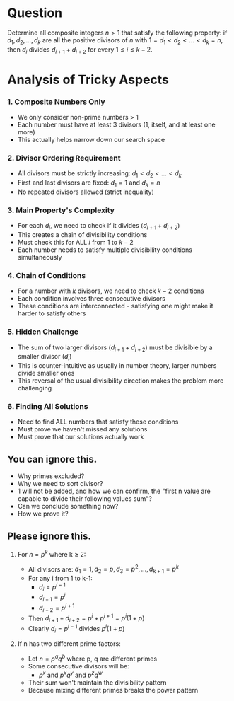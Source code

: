 # Question

Determine all composite integers $n \gt 1$ that satisfy the following property: if $d_1, d_2,...,d_k$ are all the positive divisors of $n$ with $1 = d_1 \lt d_2 \lt ... \lt d_k = n$, then $d_i$ divides $d_{i+1} + d_{i+2}$ for every $1 \leq i \leq k-2$.

# Analysis of Tricky Aspects

### 1. Composite Numbers Only
- We only consider non-prime numbers > 1
- Each number must have at least 3 divisors (1, itself, and at least one more)
- This actually helps narrow down our search space

### 2. Divisor Ordering Requirement
- All divisors must be strictly increasing: $d_1 \lt d_2 \lt ... \lt d_k$
- First and last divisors are fixed: $d_1 = 1$ and $d_k = n$
- No repeated divisors allowed (strict inequality)

### 3. Main Property's Complexity
- For each $d_i$, we need to check if it divides $(d_{i+1} + d_{i+2})$
- This creates a chain of divisibility conditions
- Must check this for ALL $i$ from 1 to $k-2$
- Each number needs to satisfy multiple divisibility conditions simultaneously

### 4. Chain of Conditions
- For a number with $k$ divisors, we need to check $k-2$ conditions
- Each condition involves three consecutive divisors
- These conditions are interconnected - satisfying one might make it harder to satisfy others

### 5. Hidden Challenge
- The sum of two larger divisors $(d_{i+1} + d_{i+2})$ must be divisible by a smaller divisor $(d_i)$
- This is counter-intuitive as usually in number theory, larger numbers divide smaller ones
- This reversal of the usual divisibility direction makes the problem more challenging

### 6. Finding All Solutions
- Need to find ALL numbers that satisfy these conditions
- Must prove we haven't missed any solutions
- Must prove that our solutions actually work

## You can ignore this.

- Why primes excluded?
- Why we need to sort divisor?
- 1 will not be added, and how we can confirm, the "first n value are capable to divide their following values sum"?
- Can we conclude something now?
- How we prove it?

## Please ignore this.

1. For $n = p^k$ where k ≥ 2:
   - All divisors are: $d_1 = 1, d_2 = p, d_3 = p^2, ..., d_{k+1} = p^k$
   - For any i from 1 to k-1:
     * $d_i = p^{i-1}$
     * $d_{i+1} = p^i$
     * $d_{i+2} = p^{i+1}$
   - Then $d_{i+1} + d_{i+2} = p^i + p^{i+1} = p^i(1 + p)$
   - Clearly $d_i = p^{i-1}$ divides $p^i(1 + p)$

2. If n has two different prime factors:
   - Let $n = p^a q^b$ where p, q are different primes
   - Some consecutive divisors will be:
     * $p^x$ and $p^x q^y$ and $p^z q^w$
   - Their sum won't maintain the divisibility pattern
   - Because mixing different primes breaks the power pattern

